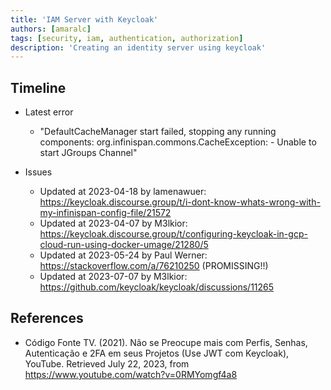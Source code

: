 ```yaml
---
title: 'IAM Server with Keycloak'
authors: [amaralc]
tags: [security, iam, authentication, authorization]
description: 'Creating an identity server using keycloak'
---
```


## Timeline

- Latest error

  - "DefaultCacheManager start failed, stopping any running components: org.infinispan.commons.CacheException: - Unable to start JGroups Channel"

- Issues
  - Updated at 2023-04-18 by lamenawuer: https://keycloak.discourse.group/t/i-dont-know-whats-wrong-with-my-infinispan-config-file/21572
  - Updated at 2023-04-07 by M3lkior: https://keycloak.discourse.group/t/configuring-keycloak-in-gcp-cloud-run-using-docker-umage/21280/5
  - Updated at 2023-05-24 by Paul Werner: https://stackoverflow.com/a/76210250 (PROMISSING!!)
  - Updated at 2023-07-07 by M3lkior: https://github.com/keycloak/keycloak/discussions/11265

## References

- Código Fonte TV. (2021). Não se Preocupe mais com Perfis, Senhas, Autenticação e 2FA em seus Projetos (Use JWT com Keycloak), YouTube. Retrieved July 22, 2023, from https://www.youtube.com/watch?v=0RMYomgf4a8
